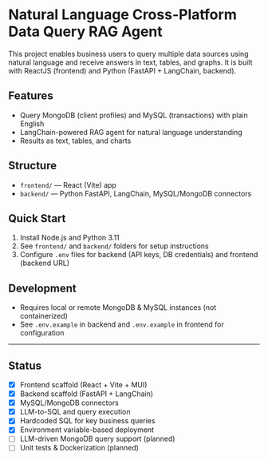 # Natural Language Cross-Platform Data Query RAG Agent

This project enables business users to query multiple data sources using natural language and receive answers in text, tables, and graphs. It is built with ReactJS (frontend) and Python (FastAPI + LangChain, backend).

## Features
- Query MongoDB (client profiles) and MySQL (transactions) with plain English
- LangChain-powered RAG agent for natural language understanding
- Results as text, tables, and charts

## Structure
- `frontend/` — React (Vite) app
- `backend/` — Python FastAPI, LangChain, MySQL/MongoDB connectors

## Quick Start
1. Install Node.js and Python 3.11
2. See `frontend/` and `backend/` folders for setup instructions
3. Configure `.env` files for backend (API keys, DB credentials) and frontend (backend URL)

## Development
- Requires local or remote MongoDB & MySQL instances (not containerized)
- See `.env.example` in backend and `.env.example` in frontend for configuration

---

## Status
- [x] Frontend scaffold (React + Vite + MUI)
- [x] Backend scaffold (FastAPI + LangChain)
- [x] MySQL/MongoDB connectors
- [x] LLM-to-SQL and query execution
- [x] Hardcoded SQL for key business queries
- [x] Environment variable-based deployment
- [ ] LLM-driven MongoDB query support (planned)
- [ ] Unit tests & Dockerization (planned)
